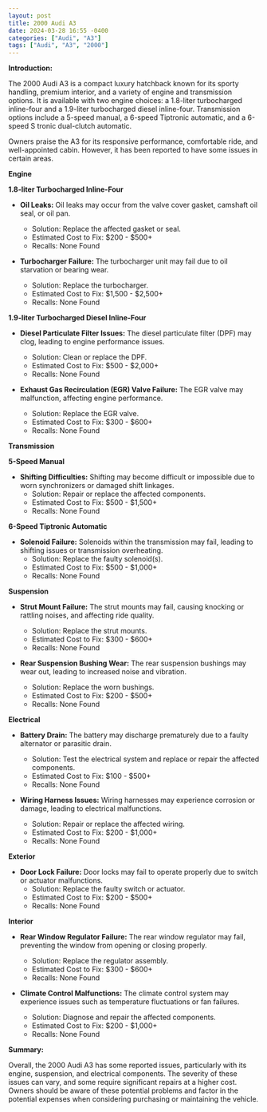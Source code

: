 ```yaml
---
layout: post
title: 2000 Audi A3
date: 2024-03-28 16:55 -0400
categories: ["Audi", "A3"]
tags: ["Audi", "A3", "2000"]
---
```

**Introduction:**

The 2000 Audi A3 is a compact luxury hatchback known for its sporty handling, premium interior, and a variety of engine and transmission options. It is available with two engine choices: a 1.8-liter turbocharged inline-four and a 1.9-liter turbocharged diesel inline-four. Transmission options include a 5-speed manual, a 6-speed Tiptronic automatic, and a 6-speed S tronic dual-clutch automatic.

Owners praise the A3 for its responsive performance, comfortable ride, and well-appointed cabin. However, it has been reported to have some issues in certain areas.

**Engine**

**1.8-liter Turbocharged Inline-Four**

* **Oil Leaks:** Oil leaks may occur from the valve cover gasket, camshaft oil seal, or oil pan.
    * Solution: Replace the affected gasket or seal.
    * Estimated Cost to Fix: $200 - $500+
    * Recalls: None Found

* **Turbocharger Failure:** The turbocharger unit may fail due to oil starvation or bearing wear.
    * Solution: Replace the turbocharger.
    * Estimated Cost to Fix: $1,500 - $2,500+
    * Recalls: None Found

**1.9-liter Turbocharged Diesel Inline-Four**

* **Diesel Particulate Filter Issues:** The diesel particulate filter (DPF) may clog, leading to engine performance issues.
    * Solution: Clean or replace the DPF.
    * Estimated Cost to Fix: $500 - $2,000+
    * Recalls: None Found

* **Exhaust Gas Recirculation (EGR) Valve Failure:** The EGR valve may malfunction, affecting engine performance.
    * Solution: Replace the EGR valve.
    * Estimated Cost to Fix: $300 - $600+
    * Recalls: None Found

**Transmission**

**5-Speed Manual**

* **Shifting Difficulties:** Shifting may become difficult or impossible due to worn synchronizers or damaged shift linkages.
    * Solution: Repair or replace the affected components.
    * Estimated Cost to Fix: $500 - $1,500+
    * Recalls: None Found

**6-Speed Tiptronic Automatic**

* **Solenoid Failure:** Solenoids within the transmission may fail, leading to shifting issues or transmission overheating.
    * Solution: Replace the faulty solenoid(s).
    * Estimated Cost to Fix: $500 - $1,000+
    * Recalls: None Found

**Suspension**

* **Strut Mount Failure:** The strut mounts may fail, causing knocking or rattling noises, and affecting ride quality.
    * Solution: Replace the strut mounts.
    * Estimated Cost to Fix: $300 - $600+
    * Recalls: None Found

* **Rear Suspension Bushing Wear:** The rear suspension bushings may wear out, leading to increased noise and vibration.
    * Solution: Replace the worn bushings.
    * Estimated Cost to Fix: $200 - $500+
    * Recalls: None Found

**Electrical**

* **Battery Drain:** The battery may discharge prematurely due to a faulty alternator or parasitic drain.
    * Solution: Test the electrical system and replace or repair the affected components.
    * Estimated Cost to Fix: $100 - $500+
    * Recalls: None Found

* **Wiring Harness Issues:** Wiring harnesses may experience corrosion or damage, leading to electrical malfunctions.
    * Solution: Repair or replace the affected wiring.
    * Estimated Cost to Fix: $200 - $1,000+
    * Recalls: None Found

**Exterior**

* **Door Lock Failure:** Door locks may fail to operate properly due to switch or actuator malfunctions.
    * Solution: Replace the faulty switch or actuator.
    * Estimated Cost to Fix: $200 - $500+
    * Recalls: None Found

**Interior**

* **Rear Window Regulator Failure:** The rear window regulator may fail, preventing the window from opening or closing properly.
    * Solution: Replace the regulator assembly.
    * Estimated Cost to Fix: $300 - $600+
    * Recalls: None Found

* **Climate Control Malfunctions:** The climate control system may experience issues such as temperature fluctuations or fan failures.
    * Solution: Diagnose and repair the affected components.
    * Estimated Cost to Fix: $200 - $1,000+
    * Recalls: None Found

**Summary:**

Overall, the 2000 Audi A3 has some reported issues, particularly with its engine, suspension, and electrical components. The severity of these issues can vary, and some require significant repairs at a higher cost. Owners should be aware of these potential problems and factor in the potential expenses when considering purchasing or maintaining the vehicle.
